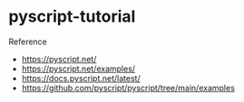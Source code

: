 # pyscript-tutorial




Reference

- https://pyscript.net/
- https://pyscript.net/examples/
- https://docs.pyscript.net/latest/
- https://github.com/pyscript/pyscript/tree/main/examples